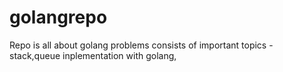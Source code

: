 # golangrepo
Repo is all about golang problems consists of important topics - stack,queue inplementation with golang,
